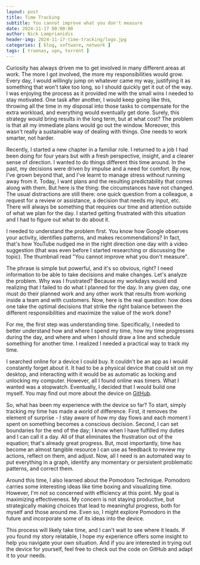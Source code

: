```yaml
---
layout: post
title: Time Tracking
subtitle: You cannot improve what you don't measure
date: 2024-11-17 00:00:00
author: Nick Lamprianidis
header-img: 2024-11-17-time-tracking/logo.jpg
categories: [ blog, software, network ]
tags: [ truenas, vpn, torrent ]
---
```


Curiosity has always driven me to get involved in many different areas at work.
The more I got involved, the more my responsibilities would grow.
Every day, I would willingly jump on whatever came my way, justifying it as
something that won't take too long, so I should quickly get it out of the way.
I was enjoying the process as it provided me with the small wins I needed to stay motivated.
One task after another, I would keep going like this, throwing all the time in my disposal into those tasks to compensate for the extra workload, and everything would eventually get done.
Surely, this strategy would bring results in the long term, but at what cost? The problem is that all my immediate plans would go out the window.
Moreover, this wasn't really a sustainable way of dealing with things.
One needs to work smarter, not harder.

Recently, I started a new chapter in a familiar role.
I returned to a job I had been doing for four years but with a fresh perspective, insight, and a clearer sense of direction.
I wanted to do things different this time around.
In the past, my decisions were driven by impulse and a need for comfort.
By now, I've grown beyond that, and I've learnt to manage stress without running away from it.
Today, I want plans and the resulting predictability that comes along with them.
But here is the thing: the circumstances have not changed.
The usual distractions are still there:
one quick question from a colleague, a request for a review or assistance, a decision that needs my input, etc.
There will always be something that requires our time and attention outside of what we plan for the day.
I started getting frustrated with this situation and I had to figure out what to do about it.

I needed to understand the problem first.
You know how Google observes your activity, identifies patterns, and makes recommendations?
In fact, that's how YouTube nudged me in the right direction one day with a video suggestion
(that was even before I started researching or discussing the topic).
The thumbnail read "You cannot improve what you don't measure".

The phrase is simple but powerful, and it's so obvious, right? I need information to be able to take decisions and make changes.
Let's analyze the problem.
Why was I frustrated? Because my workdays would end realizing that I failed to do what I planned for the day.
In any given day, one must do their planned work and any other work that results from working inside a team and with customers.
Now, here is the real question: how does one take the optimal decisions that strike the right balance between the different responsibilities and maximize the value of the work done?

For me, the first step was understanding time.
Specifically, I needed to better understand how and where I spend my time, how my time progresses during the day, and where and when I should draw a line and schedule something for another time.
I realized I needed a practical way to track my time.

I searched online for a device I could buy.
It couldn't be an app as I would constantly forget about it.
It had to be a physical device that could sit on my desktop, and interacting with it would be as automatic as locking and unlocking my computer.
However, all I found online was timers.
What I wanted was a stopwatch.
Eventually, I decided that I would build one myself. You may find out more about the device on [GitHub](https://github.com/nlamprian/time_tracker).

So, what has been my experience with the device so far?
To start, simply tracking my time has made a world of difference.
First, it removes the element of surprise - I stay aware of how my day flows and each moment I spent on something becomes a conscious decision.
Second, I can set boundaries for the end of the day; I know when I have fulfilled my duties and I can call it a day.
All of that eliminates the frustration out of the equation; that's already great progress.
But, most importantly, time has become an almost tangible resource I can use as feedback to review my actions, reflect on them, and adjust.
Now, all I need is an automated way to put everything in a graph, identify any momentary or persistent problematic patterns, and correct them.

Around this time, I also learned about the Pomodoro Technique.
Pomodoro carries some interesting ideas like time boxing and visualizing time.
However, I'm not so concerned with efficiency at this point.
My goal is maximizing effectiveness.
My concern is not staying productive, but strategically making choices that lead to meaningful progress, both for myself and those around me.
Even so, I might explore Pomodoro in the future and incorporate some of its ideas into the device.

This process will likely take time, and I can't wait to see where it leads.
If you found my story relatable, I hope my experience offers some insight to help you navigate your own situation.
And if you are interested in trying out the device for yourself, feel free to check out the code on GitHub and adapt it to your needs.
